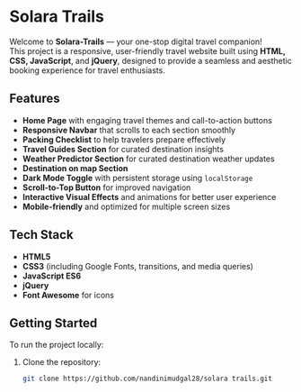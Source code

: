 # Solara Trails

Welcome to **Solara-Trails** — your one-stop digital travel companion!  
This project is a responsive, user-friendly travel website built using **HTML, CSS, JavaScript**, and **jQuery**, designed to provide a seamless and aesthetic booking experience for travel enthusiasts.

## Features

- **Home Page** with engaging travel themes and call-to-action buttons
- **Responsive Navbar** that scrolls to each section smoothly
- **Packing Checklist** to help travelers prepare effectively
- **Travel Guides Section** for curated destination insights
- **Weather Predictor Section** for curated destination weather updates
- **Destination on map Section** 
- **Dark Mode Toggle** with persistent storage using `localStorage`
- **Scroll-to-Top Button** for improved navigation
- **Interactive Visual Effects** and animations for better user experience
- **Mobile-friendly** and optimized for multiple screen sizes

## Tech Stack

- **HTML5**  
- **CSS3** (including Google Fonts, transitions, and media queries)  
- **JavaScript ES6**  
- **jQuery**  
- **Font Awesome** for icons  

## Getting Started

To run the project locally:

1. Clone the repository:
   ```bash
   git clone https://github.com/nandinimudgal28/solara trails.git
